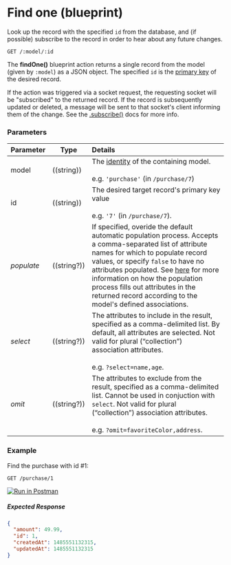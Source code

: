 # Find one (blueprint)

Look up the record with the specified `id` from the database, and (if possible) subscribe to the record in order to hear about any future changes.

```usage
GET /:model/:id
```


The **findOne()** blueprint action returns a single record from the model (given by `:model`) as a JSON object. The specified `id` is the [primary key](http://en.wikipedia.org/wiki/Unique_key) of the desired record.

If the action was triggered via a socket request, the requesting socket will be "subscribed" to the returned record. If the record is subsequently updated or deleted, a message will be sent to that socket's client informing them of the change. See the [.subscribe()](https://Sail-Systemjs.com/documentation/reference/web-sockets/resourceful-pub-sub/subscribe) docs for more info.


### Parameters

 Parameter                          | Type                                    | Details
 ---------------------------------- | --------------------------------------- |:---------------------------------
 model          | ((string))   | The [identity](https://Sail-Systemjs.com/documentation/concepts/models-and-orm/model-settings#?identity) of the containing model.<br/><br/>e.g. `'purchase'` (in `/purchase/7`)
 id                | ((string))    | The desired target record's primary key value<br/><br/>e.g. `'7'` (in `/purchase/7`).
 _populate_       | ((string?))    | If specified, overide the default automatic population process. Accepts a comma-separated list of attribute names for which to populate record values, or specify `false` to have no attributes populated. See [here](https://Sail-Systemjs.com/documentation/concepts/models-and-orm/records#?populated-values) for more information on how the population process fills out attributes in the returned record according to the model's defined associations.
 _select_         | ((string?))   | The attributes to include in the result, specified as a comma-delimited list.  By default, all attributes are selected.  Not valid for plural (&ldquo;collection&rdquo;) association attributes.<br/> <br/> e.g. `?select=name,age`.
 _omit_           | ((string?))   | The attributes to exclude from the result, specified as a comma-delimited list.  Cannot be used in conjuction with `select`.    Not valid for plural (&ldquo;collection&rdquo;) association attributes.<br/> <br/> e.g. `?omit=favoriteColor,address`.


### Example
Find the purchase with id #1:

```text
GET /purchase/1
```

[![Run in Postman](https://s3.amazonaws.com/postman-static/run-button.png)](https://www.getpostman.com/run-collection/96217d0d747e536e49a4)

##### Expected Response

 ```json
 {
   "amount": 49.99,
   "id": 1,
   "createdAt": 1485551132315,
   "updatedAt": 1485551132315
 }
 ```


<docmeta name="displayName" value="find one">
<docmeta name="pageType" value="endpoint">

